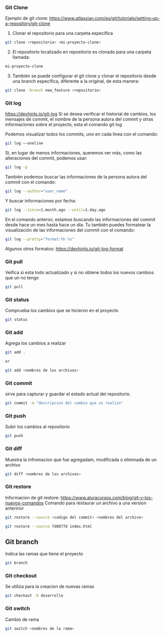 ### Git Clone

Ejemplo de git clone:
https://www.atlassian.com/es/git/tutorials/setting-up-a-repository/git-clone


1. Clonar el repositorio para una carpeta específica
```bash
git clone <repositorio> <mi-proyecto-clone>
```
2. El repositorio localizado en repositorio es clonado para una carpeta llamada:
```bash
mi-proyecto-clone
```
3. También se puede configurar el git clone y clonar el repositorio desde una branch específica, diferente a la original, de esta manera:
```bash
git clone -branch new_feature <repositorio>
```


### Git log
https://devhints.io/git-log
Si se desea verificar el historial de cambios, los mensajes de commit, el nombre de la persona autora del commit y otras informaciones sobre el proyecto, esta el comando git log

Podemos visualizar todos los commits, uno en cada línea con el comando:
```bash
git log –-oneline
```

Si, en lugar de menos informaciones, queremos ver más, como las alteraciones del commit, podemos usar:
```bash
git log -p
```

También podemos buscar las informaciones de la persona autora del commit con el comando:
```bash
git log --author="user_name"
```

Y buscar informaciones por fecha:
```bash
git log --since=1.month.ago --until=1.day.ago
```
En el comando anterior, estamos buscando las informaciones del commit desde hace un mes hasta hace un día.
Tu también puedes formatear la visualización de las informaciones del commit con el comando:
```bash
git log --pretty="format:%h %s"
```
Algunos otros formatos:
https://devhints.io/git-log-format

### Git pull
Veifica si esta todo actualizado y si no obtene todos los nuevos cambios que un no tengo
```bash
git pull
```

### Git status
Comprueba los cambios que se hicieron en el proyecto
```bash
git status
```

### Git add
Agrega los cambios a realizar
```bash
git add . 

or

git add <nombres de los archivos>
```

### Git commit
sirve para capturar y guardar el estado actual del repositorio.
```bash
git commit -m "descripcion del cambio que se realizo"
```

### Git push
Subir los cambios al repositorio
```bash
git push
```

### Git diff 
Muestra la infromacion que fue agregadam, modificada o eliminada de un archivo
```bash
git diff <nombres de los archivos>
```

### Git restore
Informacion de git restore: https://www.aluracursos.com/blog/git-y-los-nuevos-comandos
Comando para restaurar un archivo a una version anteririor
```bash
git restore --source <codigo del commit> <nombres del archivo>

git restore --source fd8077d index.html
```

## Git branch
Indica las ramas que tiene el proyecto
```bash
git branch
```

### Git checkout
Se utiliza para la creacion de nuevas ramas
```bash
git checkout -b desarrollo
```

### Git switch
Cambio de rama
```bash
git switch <nombres de la rama>
```